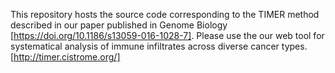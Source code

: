 This repository hosts the source code corresponding to the TIMER method described in our paper published in Genome Biology [https://doi.org/10.1186/s13059-016-1028-7].
Please use the our web tool for systematical analysis of immune infiltrates across diverse cancer types. [http://timer.cistrome.org/]
